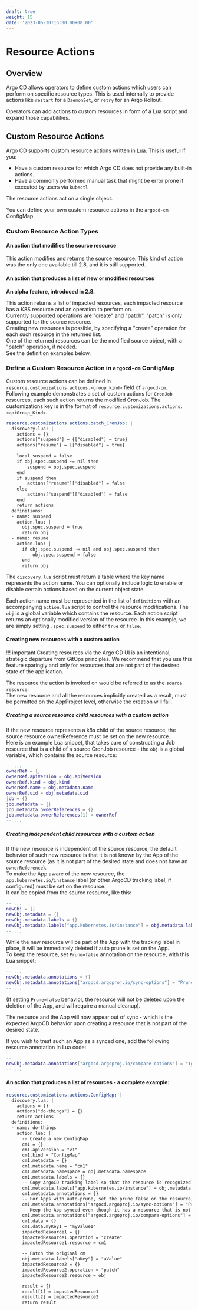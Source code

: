 ```yaml
---
draft: true
weight: 15
date: '2023-06-30T16:00:00+08:00'
---
```


# Resource Actions

## Overview
Argo CD allows operators to define custom actions which users can perform on specific resource types. This is used internally to provide actions like `restart` for a `DaemonSet`, or `retry` for an Argo Rollout.

Operators can add actions to custom resources in form of a Lua script and expand those capabilities.

## Custom Resource Actions

Argo CD supports custom resource actions written in [Lua](https://www.lua.org/). This is useful if you:

* Have a custom resource for which Argo CD does not provide any built-in actions.
* Have a commonly performed manual task that might be error prone if executed by users via `kubectl`

The resource actions act on a single object.

You can define your own custom resource actions in the `argocd-cm` ConfigMap.

### Custom Resource Action Types

#### An action that modifies the source resource

This action modifies and returns the source resource.
This kind of action was the only one available till 2.8, and it is still supported.

#### An action that produces a list of new or modified resources

**An alpha feature, introduced in 2.8.**

This action returns a list of impacted resources, each impacted resource has a K8S resource and an operation to perform on.   
Currently supported operations are "create" and "patch", "patch" is only supported for the source resource.   
Creating new resources is possible, by specifying a "create" operation for each such resource in the returned list.  
One of the returned resources can be the modified source object, with a "patch" operation, if needed.   
See the definition examples below.

### Define a Custom Resource Action in `argocd-cm` ConfigMap

Custom resource actions can be defined in `resource.customizations.actions.<group_kind>` field of `argocd-cm`. Following example demonstrates a set of custom actions for `CronJob` resources, each such action returns the modified CronJob. 
The customizations key is in the format of `resource.customizations.actions.<apiGroup_Kind>`.

```yaml
resource.customizations.actions.batch_CronJob: |
  discovery.lua: |
    actions = {}
    actions["suspend"] = {["disabled"] = true}
    actions["resume"] = {["disabled"] = true}
  
    local suspend = false
    if obj.spec.suspend ~= nil then
        suspend = obj.spec.suspend
    end
    if suspend then
        actions["resume"]["disabled"] = false
    else
        actions["suspend"]["disabled"] = false
    end
    return actions
  definitions:
  - name: suspend
    action.lua: |
      obj.spec.suspend = true
      return obj
  - name: resume
    action.lua: |
      if obj.spec.suspend ~= nil and obj.spec.suspend then
          obj.spec.suspend = false
      end
      return obj
```

The `discovery.lua` script must return a table where the key name represents the action name. You can optionally include logic to enable or disable certain actions based on the current object state.

Each action name must be represented in the list of `definitions` with an accompanying `action.lua` script to control the resource modifications. The `obj` is a global variable which contains the resource. Each action script returns an optionally modified version of the resource. In this example, we are simply setting `.spec.suspend` to either `true` or `false`.

#### Creating new resources with a custom action

!!! important
    Creating resources via the Argo CD UI is an intentional, strategic departure from GitOps principles. We recommend 
    that you use this feature sparingly and only for resources that are not part of the desired state of the 
    application.

The resource the action is invoked on would be referred to as the `source resource`.  
The new resource and all the resources implicitly created as a result, must be permitted on the AppProject level, otherwise the creation will fail.

##### Creating a source resource child resources with a custom action

If the new resource represents a k8s child of the source resource, the source resource ownerReference must be set on the new resource.  
Here is an example Lua snippet, that takes care of constructing a Job resource that is a child of a source CronJob resource - the `obj` is a global variable, which contains the source resource:

```lua
-- ...
ownerRef = {}
ownerRef.apiVersion = obj.apiVersion
ownerRef.kind = obj.kind
ownerRef.name = obj.metadata.name
ownerRef.uid = obj.metadata.uid
job = {}
job.metadata = {}
job.metadata.ownerReferences = {}
job.metadata.ownerReferences[1] = ownerRef
-- ...
```

##### Creating independent child resources with a custom action

If the new resource is independent of the source resource, the default behavior of such new resource is that it is not known by the App of the source resource (as it is not part of the desired state and does not have an `ownerReference`).  
To make the App aware of the new resource, the `app.kubernetes.io/instance` label (or other ArgoCD tracking label, if configured) must be set on the resource.   
It can be copied from the source resource, like this:

```lua
-- ...
newObj = {}
newObj.metadata = {}
newObj.metadata.labels = {}
newObj.metadata.labels["app.kubernetes.io/instance"] = obj.metadata.labels["app.kubernetes.io/instance"]
-- ...
```   

While the new resource will be part of the App with the tracking label in place, it will be immediately deleted if auto prune is set on the App.   
To keep the resource, set `Prune=false` annotation on the resource, with this Lua snippet:

```lua
-- ...
newObj.metadata.annotations = {}
newObj.metadata.annotations["argocd.argoproj.io/sync-options"] = "Prune=false"
-- ...
```

(If setting `Prune=false` behavior, the resource will not be deleted upon the deletion of the App, and will require a manual cleanup).

The resource and the App will now appear out of sync - which is the expected ArgoCD behavior upon creating a resource that is not part of the desired state.

If you wish to treat such an App as a synced one, add the following resource annotation in Lua code:

```lua
-- ...
newObj.metadata.annotations["argocd.argoproj.io/compare-options"] = "IgnoreExtraneous"
-- ...
```

#### An action that produces a list of resources - a complete example:

```yaml
resource.customizations.actions.ConfigMap: |
  discovery.lua: |
    actions = {}
    actions["do-things"] = {}
    return actions
  definitions:
  - name: do-things
    action.lua: |
      -- Create a new ConfigMap
      cm1 = {}
      cm1.apiVersion = "v1"
      cm1.kind = "ConfigMap"
      cm1.metadata = {}
      cm1.metadata.name = "cm1"
      cm1.metadata.namespace = obj.metadata.namespace
      cm1.metadata.labels = {}
      -- Copy ArgoCD tracking label so that the resource is recognized by the App
      cm1.metadata.labels["app.kubernetes.io/instance"] = obj.metadata.labels["app.kubernetes.io/instance"]
      cm1.metadata.annotations = {}
      -- For Apps with auto-prune, set the prune false on the resource, so it does not get deleted
      cm1.metadata.annotations["argocd.argoproj.io/sync-options"] = "Prune=false"	  
      -- Keep the App synced even though it has a resource that is not in Git
      cm1.metadata.annotations["argocd.argoproj.io/compare-options"] = "IgnoreExtraneous"		  
      cm1.data = {}
      cm1.data.myKey1 = "myValue1"
      impactedResource1 = {}
      impactedResource1.operation = "create"
      impactedResource1.resource = cm1

      -- Patch the original cm
      obj.metadata.labels["aKey"] = "aValue"
      impactedResource2 = {}
      impactedResource2.operation = "patch"
      impactedResource2.resource = obj

      result = {}
      result[1] = impactedResource1
      result[2] = impactedResource2
      return result		  
```
